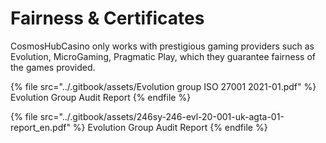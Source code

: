 # Fairness & Certificates

CosmosHubCasino only works with prestigious gaming providers such as Evolution, MicroGaming, Pragmatic Play, which they guarantee fairness of the games provided.&#x20;

&#x20;

{% file src="../.gitbook/assets/Evolution group ISO 27001 2021-01.pdf" %}
Evolution Group Audit Report
{% endfile %}

{% file src="../.gitbook/assets/246sy-246-evl-20-001-uk-agta-01-report_en.pdf" %}
Evolution Group Audit Report
{% endfile %}
